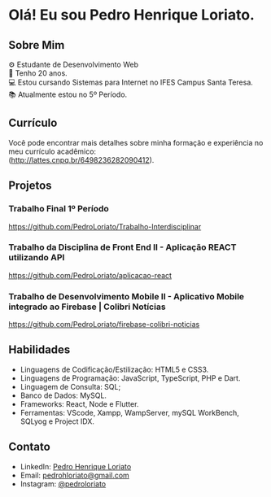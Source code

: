 # Olá! Eu sou Pedro Henrique Loriato.

## Sobre Mim
⚙️ Estudante de Desenvolvimento Web<br>
👨 Tenho 20 anos.<br>
💻 Estou cursando Sistemas para Internet no IFES Campus Santa Teresa.<br>
📚 Atualmente estou no 5º Período.

## Currículo
Você pode encontrar mais detalhes sobre minha formação e experiência no meu currículo acadêmico:<br>
(http://lattes.cnpq.br/6498236282090412).

## Projetos

### Trabalho Final 1º Período
https://github.com/PedroLoriato/Trabalho-Interdisciplinar

### Trabalho da Disciplina de Front End II - Aplicação REACT utilizando API
https://github.com/PedroLoriato/aplicacao-react

### Trabalho de Desenvolvimento Mobile II - Aplicativo Mobile integrado ao Firebase | Colibri Notícias
https://github.com/PedroLoriato/firebase-colibri-noticias

## Habilidades
- Linguagens de Codificação/Estilização: HTML5 e CSS3.
- Linguagens de Programação: JavaScript, TypeScript, PHP e Dart.
- Linguagem de Consulta: SQL;
- Banco de Dados: MySQL.
- Frameworks: React, Node e Flutter.
- Ferramentas: VScode, Xampp, WampServer, mySQL WorkBench, SQLyog e Project IDX. 

## Contato
- LinkedIn: [Pedro Henrique Loriato](https://www.linkedin.com/in/pedroloriato/)
- Email: pedrohloriato@gmail.com
- Instagram: [@pedroloriato](https://www.instagram.com/pedroloriato/)
